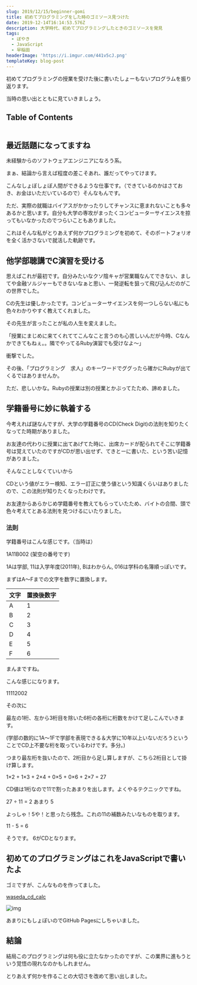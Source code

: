 ```yaml
---
slug: 2019/12/15/beginner-gomi
title: 初めてプログラミングをした時のゴミソース見つけた
date: 2019-12-14T16:14:53.576Z
description: 大学時代、初めてプログラミングしたときのゴミソースを発見
tags:
  - ぼやき
  - JavaScript
  - 早稲田
headerImage: 'https://i.imgur.com/441v5cJ.png'
templateKey: blog-post
---
```

初めてプログラミングの授業を受けた後に書いたしょーもないプログラムを振り返ります。

当時の思い出とともに見ていきましょう。

## Table of Contents

```toc

```

## 最近話題になってますね

未経験からのソフトウェアエンジニアになろう系。

まぁ、結論から言えば程度の差こそあれ、誰だってやってけます。

こんなしょぼしょぼ人間ができるような仕事です。（できているのかはさておき、お金はいただいているので）そんなもんです。

ただ、実際の就職はバイアスがかかったりしてチャンスに恵まれないことも多々あるかと思います。自分も大学の専攻がまったくコンピューターサイエンスを掠ってもいなかったのでつらいこともありました。

これはそんな私がとりあえず何かプログラミングを初めて、そのポートフォリオを全く活かさないで就活した軌跡です。

## 他学部聴講でC演習を受ける

思えばこれが最初です。自分みたいなクソ陰キャが営業職なんてできない、ましてや金融ソルジャーもできないなぁと思い、一発逆転を狙って飛び込んだのがこの世界でした。

Cの先生は優しかったです。コンピューターサイエンスを何一つしらない私にも色々わかりやすく教えてくれました。

その先生が言ったことが私の人生を変えました。

「授業にまじめに来てくれててこんなこと言うのも心苦しいんだが今時、Cなんかできてもねぇ。。隣でやってるRuby演習でも受けなよ～」

衝撃でした。

その後、「プログラミング　求人」のキーワードでググったら確かにRubyが出てくるではありませんか。

ただ、悲しいかな。Rubyの授業は別の授業とかぶってたため、諦めました。

## 学籍番号に妙に執着する

今考えれば謎なんですが、大学の学籍番号のCD(Check Digit)の法則を知りたくなってた時期がありました。

お友達の代わりに授業に出てあげてた時に、出席カードが配られてそこに学籍番号は覚えていたのですがCDが思い出せず、てきとーに書いた、という苦い記憶がありました。

そんなことしなくていいから

CDという値がエラー検知、エラー訂正に使う値という知識くらいはありましたので、この法則が知りたくなったわけです。

お友達からあらかじめ学籍番号を教えてもらっていたため、バイトの合間、頭で色々考えてとある法則を見つけるにいたりました。

### 法則

学籍番号はこんな感じです。（当時は）

1A11B002 (架空の番号です)

1Aは学部, 11は入学年度(2011年), Bはわからん, 016は学科の名簿順っぽいです。

まずはA～Fまでの文字を数字に置換します。

| 文字  | 置換後数字 |
| --- | ----- |
| A   | 1     |
| B   | 2     |
| C   | 3     |
| D   | 4     |
| E   | 5     |
| F   | 6     |

まんまですね。

こんな感じになります。

11112002

その次に

最左の1桁、左から3桁目を除いた6桁の各桁に桁数をかけて足しこんでいきます。

(学部の数的に1A～1Fで学部を表現できる＆大学に10年以上いないだろうということでCD上不要な桁を取っているわけです。多分。)

つまり最左桁を抜いたので、2桁目から足し算しますが、こちら2桁目として掛け算します。

1×2 + 1×3 + 2×4 + 0×5 + 0×6 + 2×7 = 27

CD値は1桁なので11で割ったあまりを出します。よくやるテクニックですね。

27 ÷ 11 = 2 あまり 5

よっしゃ！5や！と思ったら残念。これの11の補数みたいなものを取ります。

11 - 5 = 6

そうです。 6がCDとなります。

## 初めてのプログラミングはこれをJavaScriptで書いたよ

ゴミですが、こんなものを作ってました。

[waseda_cd_calc
](https://github.com/tubone24/waseda_cd_calc)

![img](https://i.imgur.com/441v5cJ.png)

あまりにもしょぼいのでGitHub Pagesにしちゃいました。

## 結論

結局このプログラミングは何も役に立たなかったのですが、この業界に進もうという覚悟の現れなのかもしれません。

とりあえず何かを作ることの大切さを改めて思い出しました。

